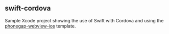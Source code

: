 ## swift-cordova 

Sample Xcode project showing the use of Swift with Cordova and using the [phonegap-webview-ios](https://github.com/phonegap/phonegap-webview-ios) template. 
